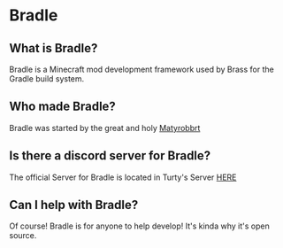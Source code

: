 # Bradle

## What is Bradle?
Bradle is a Minecraft mod development framework used by Brass for the Gradle build system. 


## Who made Bradle?
Bradle was started by the great and holy [Matyrobbrt](https://github.com/Matyrobbrt)

## Is there a discord server for Bradle?
The official Server for Bradle is located in Turty's Server [HERE](https://discord.gg/BAYB3A38wn)

## Can I help with Bradle?
Of course! Bradle is for anyone to help develop! It's kinda why it's open source. 
